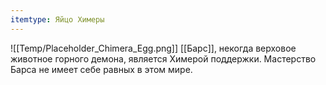 ```yaml
---
itemtype: Яйцо Химеры
---
```

![[Temp/Placeholder_Chimera_Egg.png]]
[[Барс]], некогда верховое животное горного демона, является Химерой поддержки. Мастерство Барса не имеет себе равных в этом мире.

